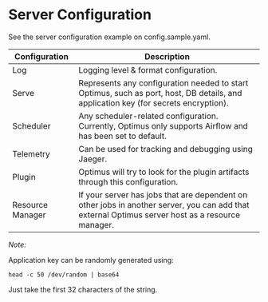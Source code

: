 # Server Configuration
See the server configuration example on config.sample.yaml.

| Configuration    | Description                                                                                                                                                                               |
|------------------|-------------------------------------------------------------------------------------------------------------------------------------------------------------------------------------------|
| Log              | Logging level & format configuration.                                                                                                                                                     |
| Serve            | Represents any configuration needed to start Optimus, such as port, host, DB details, and application key (for secrets encryption). |
| Scheduler        | Any scheduler-related configuration. Currently, Optimus only supports Airflow and has been set to default. |
| Telemetry        | Can be used for tracking and debugging using Jaeger. |
| Plugin           | Optimus will try to look for the plugin artifacts through this configuration. |
| Resource Manager | If your server has jobs that are dependent on other jobs in another server, you can add that external Optimus server host as a resource manager. |

_Note:_

Application key can be randomly generated using: 
```shell
head -c 50 /dev/random | base64
```
Just take the first 32 characters of the string.

